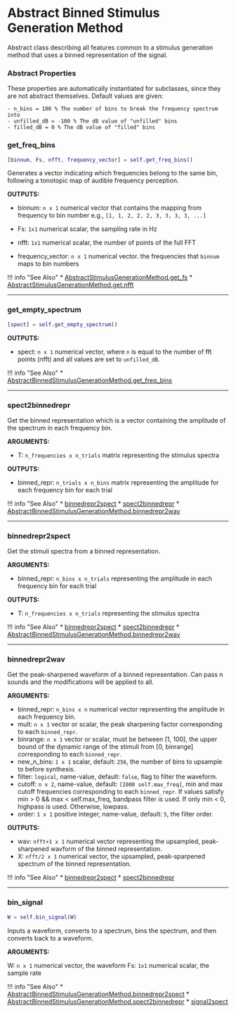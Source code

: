# Abstract Binned Stimulus Generation Method 
 
Abstract class describing all features common to a stimulus generation method that uses a binned representation of the signal.

### Abstract Properties

These properties are automatically instantiated for subclasses, since they are not abstract themselves. Default values are given:

```
- n_bins = 100 % The number of bins to break the frequency spectrum into 
- unfilled_dB = -100 % The dB value of "unfilled" bins
- filled_dB = 0 % The dB value of "filled" bins
```

### get_freq_bins

```matlab
[binnum, Fs, nfft, frequency_vector] = self.get_freq_bins()
```

Generates a vector indicating
which frequencies belong to the same bin,
following a tonotopic map of audible frequency perception.

**OUTPUTS:**

- binnum: `n x 1` numerical vector
that contains the mapping from frequency to bin number
e.g., `[1, 1, 2, 2, 2, 3, 3, 3, 3, ...]`

- Fs: `1x1` numerical scalar,
the sampling rate in Hz

- nfft: `1x1` numerical scalar,
the number of points of the full FFT

- frequency_vector: `n x 1` numerical vector.
the frequencies that `binnum` maps to bin numbers



!!! info "See Also"
    * [AbstractStimulusGenerationMethod.get_fs](../AbstractStimulusGenerationMethod/#get_fs)
    * [AbstractStimulusGenerationMethod.get.nfft](../AbstractStimulusGenerationMethod/#get)





-------

### get_empty_spectrum

```matlab
[spect] = self.get_empty_spectrum()
```

**OUTPUTS:**

- spect: `n x 1` numerical vector,
where `n` is equal to the number of fft points (nfft)
and all values are set to `unfilled_dB`.



!!! info "See Also"
    * [AbstractBinnedStimulusGenerationMethod.get_freq_bins](../AbstractBinnedStimulusGenerationMethod/#get_freq_bins)





-------

### spect2binnedrepr

Get the binned representation
which is a vector containing the amplitude
of the spectrum in each frequency bin.

**ARGUMENTS:**

- T: `n_frequencies x n_trials` matrix
representing the stimulus spectra

**OUTPUTS:**

- binned_repr: `n_trials x n_bins` matrix
representing the amplitude for each frequency bin
for each trial



!!! info "See Also"
    * [binnedrepr2spect](../../utils/#binnedrepr2spect)
    * [spect2binnedrepr](../../utils/#spect2binnedrepr)
    * [AbstractBinnedStimulusGenerationMethod.binnedrepr2wav](../AbstractBinnedStimulusGenerationMethod/#binnedrepr2wav)





-------

### binnedrepr2spect

Get the stimuli spectra from a binned representation.

**ARGUMENTS:**

- binned_repr: `n_bins x n_trials`
representing the amplitude in each frequency bin
for each trial

**OUTPUTS:**

- T: `n_frequencies x n_trials`
representing the stimulus spectra



!!! info "See Also"
    * [binnedrepr2spect](../../utils/#binnedrepr2spect)
    * [spect2binnedrepr](../../utils/#spect2binnedrepr)
    * [AbstractBinnedStimulusGenerationMethod.binnedrepr2wav](../AbstractBinnedStimulusGenerationMethod/#binnedrepr2wav)





-------

### binnedrepr2wav

Get the peak-sharpened waveform of a binned representation.
Can pass n sounds and the modifications will be applied to all.

**ARGUMENTS:**

- binned_repr: `n_bins x n` numerical vector
representing the amplitude in each frequency bin.
- mult: `n x 1` vector or scalar, the peak sharpening factor
corresponding to each `binned_repr`.
- binrange: `n x 1` vector or scalar, must be between [1, 100],
the upper bound of the dynamic range of the 
stimuli from [0, binrange] corresponding to each `binned_repr`.
- new_n_bins: `1 x 1` scalar, default: `256`,
the number of bins to upsample to before synthesis.
- filter: `logical`, name-value, default: `false`, 
flag to filter the waveform.
- cutoff: `n x 2`, name-value, default: `[2000 self.max_freq]`,
min and max cutoff frequencies corresponding to each `binned_repr`.
If values satisfy min > 0 && max < self.max_freq, 
bandpass filter is used. If only min < 0, highpass is used. 
Otherwise, lowpass.
- order: `1 x 1` positive integer, name-value, default: `5`,
the filter order.

**OUTPUTS:**

- wav: `nfft+1 x 1` numerical vector
representing the upsampled, peak-sharpened
wavform of the binned representation.
- X: `nfft/2 x 1` numerical vector,
the upsampled, peak-sparpened 
spectrum of the binned representation.



!!! info "See Also"
    * [binnedrepr2spect](../../utils/#binnedrepr2spect)
    * [spect2binnedrepr](../../utils/#spect2binnedrepr)





-------

### bin_signal

```matlab
W = self.bin_signal(W)
```

Inputs a waveform,
converts to a spectrum,
bins the spectrum,
and then converts back to a waveform.

**ARGUMENTS:**

W: `n x 1` numerical vector,
the waveform
Fs: `1x1` numerical scalar,
the sample rate



!!! info "See Also"
    * [AbstractBinnedStimulusGenerationMethod.binnedrepr2spect](../AbstractBinnedStimulusGenerationMethod/#binnedrepr2spect)
    * [AbstractBinnedStimulusGenerationMethod.spect2binnedrepr](../AbstractBinnedStimulusGenerationMethod/#spect2binnedrepr)
    * [signal2spect](../../utils/#signal2spect)




